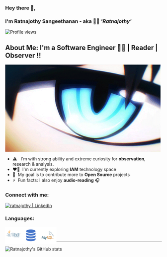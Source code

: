 ### Hey there 👋,  
### I'm Ratnajothy Sangeethanan - aka :mage_man: _'Ratnajothy'_

![Profile views](https://gpvc.arturio.dev/ratnajothy)


## About Me: I'm a Software Engineer 👨‍💻 | Reader | Observer !!

<div align="left">
      <img align="middle" height="50%" alt="About Me GIF" src="/assets/data-elemental-eyesight.gif">
</div>

- ⚠️ &nbsp; I'm with strong ability and extreme curiosity for **observation**, research & analysis.
- ❤️‍🔥  &nbsp;I'm currently exploring **IAM** technology space
- 🥅  &nbsp;My goal is to contribute more to **Open Source** projects
-  ⚡  &nbsp;Fun facts: I also enjoy **audio-reading** 🎧

### Connect with me: 
[<img aligh="left" alt="ratnajothy | LinkedIn" width="45px" src="https://cdn.jsdelivr.net/npm/simple-icons@v3/icons/linkedin.svg" />](https://www.linkedin.com/in/ratnajothy-sangeethanan)

### Languages:
<img align="left" alt="Java" width="55px" src="https://raw.githubusercontent.com/github/explore/80688e429a7d4ef2fca1e82350fe8e3517d3494d/topics/java/java.png" />
<img align="left" alt="SQL" width="55px" src="https://raw.githubusercontent.com/github/explore/80688e429a7d4ef2fca1e82350fe8e3517d3494d/topics/sql/sql.png" />
<img align="left" alt="MySQL" width="55px" src="https://raw.githubusercontent.com/github/explore/80688e429a7d4ef2fca1e82350fe8e3517d3494d/topics/mysql/mysql.png" />
<br><br>

---
![Ratnajothy's GitHub stats](https://github-readme-stats.vercel.app/api?username=ratnajothy&count_private=true&hide_border=true&show_icons=true&theme=radical)<br>
